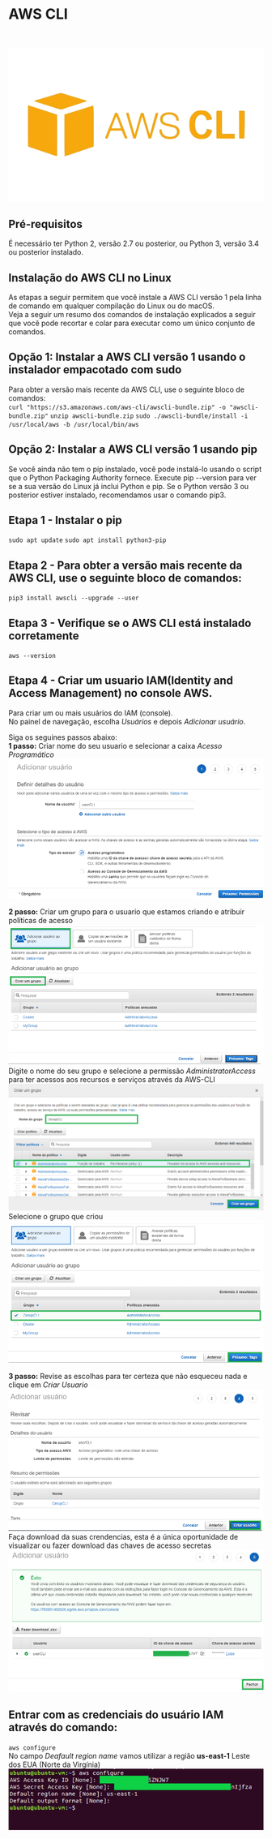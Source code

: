 
# AWS CLI
<br>

![img](https://github.com/AnttoniC/TCC/blob/master/Ferramenta/MINP_Aws/ClusterAws/Aws-CLI/IMG/awscli.png)

## Pré-requisitos
É necessário ter Python 2, versão 2.7 ou posterior, ou Python 3, versão 3.4 ou posterior instalado.
## Instalação do AWS CLI no Linux
As etapas a seguir permitem que você instale a AWS CLI versão 1 pela linha de comando em qualquer compilação do Linux ou do macOS.<br>
Veja a seguir um resumo dos comandos de instalação explicados a seguir que você pode recortar e colar para executar como um único conjunto de comandos.<br>

## Opção 1: Instalar a AWS CLI versão 1 usando o instalador empacotado com sudo
Para obter a versão mais recente da AWS CLI, use o seguinte bloco de comandos:<br>
`curl "https://s3.amazonaws.com/aws-cli/awscli-bundle.zip" -o "awscli-bundle.zip"` 
`unzip awscli-bundle.zip` 
`sudo ./awscli-bundle/install -i /usr/local/aws -b /usr/local/bin/aws`

## Opção 2: Instalar a AWS CLI versão 1 usando pip

Se você ainda não tem o pip instalado, você pode instalá-lo usando o script que o Python Packaging Authority fornece. Execute pip --version para ver se a sua versão do Linux já inclui Python e pip. Se o Python versão 3 ou posterior estiver instalado, recomendamos usar o comando pip3.<br>

## Etapa 1 - Instalar o pip
`sudo apt update`
`sudo apt install python3-pip`

## Etapa 2 - Para obter a versão mais recente da AWS CLI, use o seguinte bloco de comandos:
`pip3 install awscli --upgrade --user`

## Etapa 3 - Verifique se o AWS CLI está instalado corretamente
`aws --version`

## Etapa 4 - Criar um usuario IAM(Identity and Access Management) no console AWS.
Para criar um ou mais usuários do IAM (console).<br>
No painel de navegação, escolha *Usuários* e depois *Adicionar usuário*.<br>

Siga os seguines passos abaixo:<br>
**1 passo:**
Criar nome do seu usuario e selecionar a caixa *Acesso Programático*
![img](https://github.com/AnttoniC/TCC/blob/master/Ferramenta/MINP_Aws/ClusterAws/Aws-CLI/IMG/add_IAM.png)<br>

**2 passo:**
Criar um grupo para o usuario que estamos criando e atribuir políticas de acesso<br>
![img](https://github.com/AnttoniC/TCC/blob/master/Ferramenta/MINP_Aws/ClusterAws/Aws-CLI/IMG/addGroup01.png)
Digite o nome do seu grupo e selecione a permissão *AdministratorAccess* para ter acessos aos recursos e serviços através da AWS-CLI
![img](https://github.com/AnttoniC/TCC/blob/master/Ferramenta/MINP_Aws/ClusterAws/Aws-CLI/IMG/groupCli.png)
Selecione o grupo que criou
![img](https://github.com/AnttoniC/TCC/blob/master/Ferramenta/MINP_Aws/ClusterAws/Aws-CLI/IMG/addGroup02.png)<br>

**3 passo:**
Revise as escolhas para ter certeza que não esqueceu nada e clique em *Criar Usuario*
![img](https://github.com/AnttoniC/TCC/blob/master/Ferramenta/MINP_Aws/ClusterAws/Aws-CLI/IMG/criarUser.png)
Faça download da suas crendencias, esta é a única oportunidade de visualizar ou fazer download das chaves de acesso secretas
![img](https://github.com/AnttoniC/TCC/blob/master/Ferramenta/MINP_Aws/ClusterAws/Aws-CLI/IMG/chaveDeAcesso.png)<br>

## Entrar com as credenciais do usuário IAM através do comando:
`aws configure`<br>
No campo *Deafault region name* vamos utilizar a região **us-east-1** Leste dos EUA (Norte da Virgínia) 
![img](https://github.com/AnttoniC/TCC/blob/master/Ferramenta/MINP_Aws/ClusterAws/Aws-CLI/IMG/awsConfigure.png)

